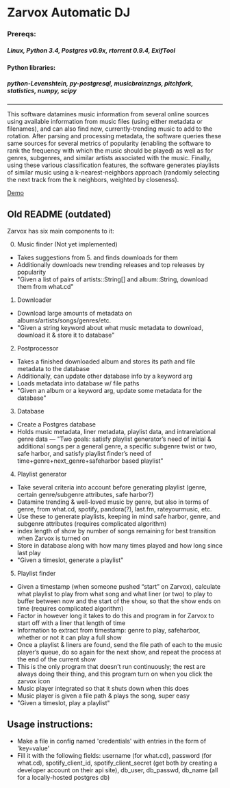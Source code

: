 # Zarvox Automatic DJ

### Prereqs:

##### Linux, Python 3.4, Postgres v0.9x, rtorrent 0.9.4, ExifTool

#### Python libraries: 

##### python-Levenshtein, py-postgresql, musicbrainzngs, pitchfork, statistics, numpy, scipy

***

This software datamines music information from several online sources using available information from music files (using either metadata or filenames), and can also find new, currently-trending music to add to the rotation. After parsing and processing metadata, the software queries these same sources for several metrics of popularity (enabling the software to rank the frequency with which the music should be played) as well as for genres, subgenres, and similar artists associated with the music. Finally, using these various classification features, the software generates playlists of similar music using a k-nearest-neighbors approach (randomly selecting the next track from the k neighbors, weighted by closeness).

[Demo](www.jonsims.me/demos/zarvox/index.html)


Old README (outdated)
---------------------

Zarvox has six main components to it:

0. Music finder (Not yet implemented)
 - Takes suggestions from 5. and finds downloads for them
 - Additionally downloads new trending releases and top releases by popularity
 - "Given a list of pairs of artists::String[] and album::String, download them from what.cd"


1. Downloader
 - Download large amounts of metadata on albums/artists/songs/genres/etc.
 - "Given a string keyword about what music metadata to download, download it & store it to database"


2. Postprocessor
 - Takes a finished downloaded album and stores its path and file metadata to the database
 -  Additionally, can update other database info by a keyword arg
 - Loads metadata into database w/ file paths
 - "Given an album or a keyword arg, update some metadata for the database"


3. Database
 - Create a Postgres database
 - Holds music metadata, liner metadata, playlist data, and intrarelational genre data
 — "Two goals: satisfy playlist generator’s need of initial & additional songs per a general genre, a specific subgenre twist or two, safe harbor, and satisfy playlist finder’s need of time+genre+next_genre+safeharbor based playlist"


4. Playlist generator
 - Take several criteria into account before generating playlist (genre, certain genre/subgenre attributes, safe harbor?)
 - Datamine trending & well-loved music by genre, but also in terms of genre, from what.cd, spotify, pandora(?), last.fm, rateyourmusic, etc.
 - Use these to generate playlists, keeping in mind safe harbor, genre, and subgenre attributes (requires complicated algorithm)
 - index length of show by number of songs remaining for best transition when Zarvox is turned on
 - Store in database along with how many times played and how long since last play
 - "Given a timeslot, generate a playlist"


5. Playlist finder
 - Given a timestamp (when someone pushed “start” on Zarvox), calculate what playlist to play from what song and what liner (or two) to play to buffer between now and the start of the show, so that the show ends on time (requires complicated algorithm)
 - Factor in however long it takes to do this and program in for Zarvox to start off with a liner that length of time
 - Information to extract from timestamp: genre to play, safeharbor, whether or not it can play a full show
 - Once a playlist & liners are found, send the file path of each to the music player’s queue, do so again for the next show, and repeat the process at the end of the current show
 - This is the only program that doesn’t run continuously; the rest are always doing their thing, and this program turn on when you click the zarvox icon
 - Music player integrated so that it shuts down when this does
 - Music player is given a file path & plays the song, super easy
 - "Given a timeslot, play a playlist"


## Usage instructions:
 - Make a file in config named 'credentials' with entries in the form of 'key=value'
 - Fill it with the following fields: username (for what.cd), password (for what.cd), spotify_client_id, spotify_client_secret (get both by creating a developer account on their api site), db_user, db_passwd, db_name (all for a locally-hosted postgres db)
